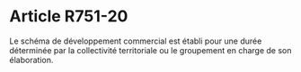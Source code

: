# Article R751-20

<p>Le schéma de développement commercial est établi pour une durée déterminée par la collectivité territoriale ou le groupement en charge de son élaboration. </p>